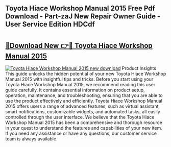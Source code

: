 ## Toyota Hiace Workshop Manual 2015 Free Pdf Download - Part-zaJ New Repair Owner Guide - User Service Edition HDCdf

# <h2><a href="http://bc71562.oget.top/?id=Toyota+Hiace+Workshop+Manual+2015">🔗Download New 👉🔴 Toyota Hiace Workshop Manual 2015</a></h2>

[![Toyota Hiace Workshop Manual 2015 new download](https://i.imgur.com/5g1atiW.png)](http://bc71562.oget.top/?id=Toyota+Hiace+Workshop+Manual+2015)
Product Insights This guide unlocks the hidden potential of your new Toyota Hiace Workshop Manual 2015 with insightful tips and tricks. Before you start using your Toyota Hiace Workshop Manual 2015, we recommend reading this user guide carefully. It contains essential information on product setup, operation, maintenance, and troubleshooting, ensuring that you are able to use the product effectively and efficiently. Toyota Hiace Workshop Manual 2015 offers users a range of advanced features, such as virtual assistant, smart notifications, customizable widgets, and automated tasks, all easily controlled through the user interface. We believe that the Toyota Hiace Workshop Manual 2015 has been a comprehensive and thorough resource in your quest to understand the features and capabilities of your new item. If you need any assistance or have any questions, our customer service team is always available.
